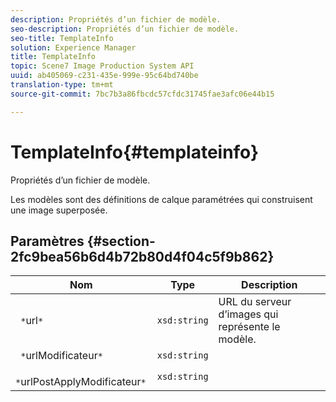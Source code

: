 ```yaml
---
description: Propriétés d’un fichier de modèle.
seo-description: Propriétés d’un fichier de modèle.
seo-title: TemplateInfo
solution: Experience Manager
title: TemplateInfo
topic: Scene7 Image Production System API
uuid: ab405069-c231-435e-999e-95c64bd740be
translation-type: tm+mt
source-git-commit: 7bc7b3a86fbcdc57cfdc31745fae3afc06e44b15

---
```



# TemplateInfo{#templateinfo}

Propriétés d’un fichier de modèle.

Les modèles sont des définitions de calque paramétrées qui construisent une image superposée.

## Paramètres {#section-2fc9bea56b6d4b72b80d4f04c5f9b862}

| Nom | Type | Description |
|---|---|---|
| ` *`url`*` | `xsd:string` | URL du serveur d’images qui représente le modèle. |
| ` *`urlModificateur`*` | `xsd:string` |  |
| ` *`urlPostApplyModificateur`*` | `xsd:string` |  |

